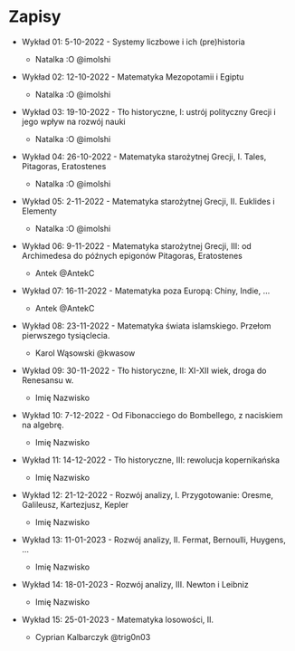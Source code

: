 # Zapisy

- Wykład 01: 5-10-2022 -  	Systemy liczbowe i ich (pre)historia
  - Natalka :O @imolshi
- Wykład 02: 12-10-2022 - Matematyka Mezopotamii i Egiptu
  - Natalka :O @imolshi
- Wykład 03: 19-10-2022 - Tło historyczne, I: ustrój polityczny Grecji i jego wpływ na rozwój nauki
  - Natalka :O @imolshi
- Wykład 04: 26-10-2022 - Matematyka starożytnej Grecji, I. Tales, Pitagoras, Eratostenes
  - Natalka :O @imolshi
- Wykład 05: 2-11-2022 - Matematyka starożytnej Grecji, II. Euklides i Elementy
  - Natalka :O @imolshi
- Wykład 06: 9-11-2022 - Matematyka starożytnej Grecji, III: od Archimedesa do późnych epigonów Pitagoras, Eratostenes
  - Antek @AntekC
- Wykład 07: 16-11-2022 - Matematyka poza Europą: Chiny, Indie, …
  - Antek @AntekC

- Wykład 08: 23-11-2022 - Matematyka świata islamskiego. Przełom pierwszego tysiąclecia.
  - Karol Wąsowski @kwasow

- Wykład 09: 30-11-2022 - Tło historyczne, II: XI-XII wiek, droga do Renesansu w.
  - Imię Nazwisko

- Wykład 10: 7-12-2022 - Od Fibonacciego do Bombellego, z naciskiem na algebrę.
  - Imię Nazwisko
  
- Wykład 11: 14-12-2022 - Tło historyczne, III: rewolucja kopernikańska
  - Imię Nazwisko

- Wykład 12: 21-12-2022 - Rozwój analizy, I. Przygotowanie: Oresme, Galileusz, Kartezjusz, Kepler
  - Imię Nazwisko

- Wykład 13: 11-01-2023 - Rozwój analizy, II. Fermat, Bernoulli, Huygens, …
  - Imię Nazwisko
 
- Wykład 14: 18-01-2023 - Rozwój analizy, III. Newton i Leibniz
  - Imię Nazwisko

- Wykład 15: 25-01-2023 - Matematyka losowości, II.
  - Cyprian Kalbarczyk @trig0n03
